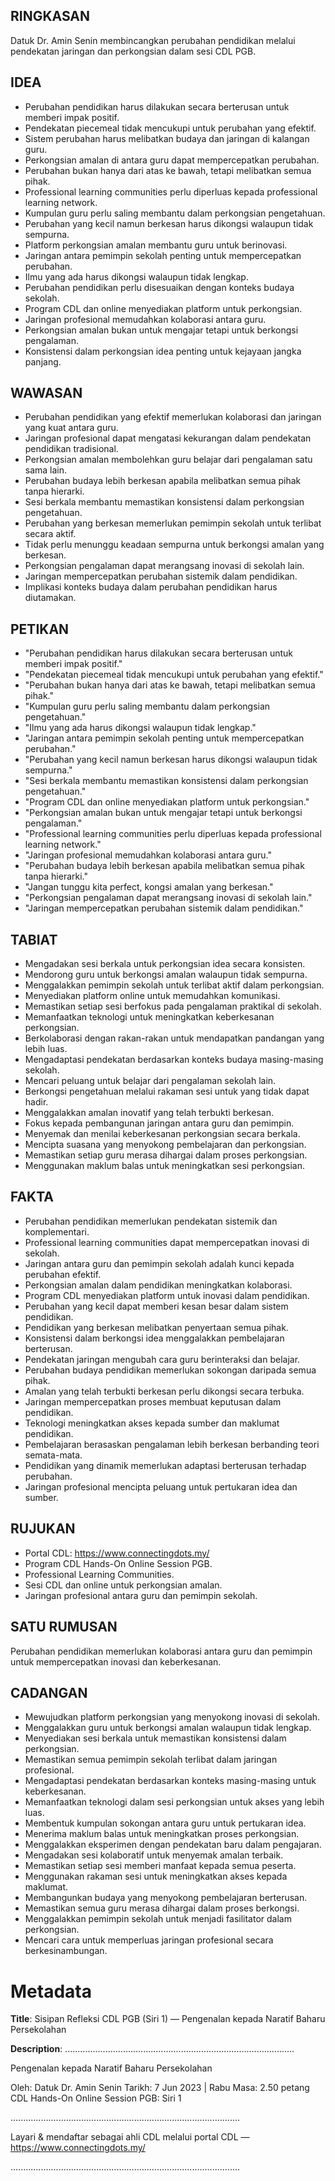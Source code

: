 ## RINGKASAN
Datuk Dr. Amin Senin membincangkan perubahan pendidikan melalui pendekatan jaringan dan perkongsian dalam sesi CDL PGB.

## IDEA
- Perubahan pendidikan harus dilakukan secara berterusan untuk memberi impak positif.
- Pendekatan piecemeal tidak mencukupi untuk perubahan yang efektif.
- Sistem perubahan harus melibatkan budaya dan jaringan di kalangan guru.
- Perkongsian amalan di antara guru dapat mempercepatkan perubahan.
- Perubahan bukan hanya dari atas ke bawah, tetapi melibatkan semua pihak.
- Professional learning communities perlu diperluas kepada professional learning network.
- Kumpulan guru perlu saling membantu dalam perkongsian pengetahuan.
- Perubahan yang kecil namun berkesan harus dikongsi walaupun tidak sempurna.
- Platform perkongsian amalan membantu guru untuk berinovasi.
- Jaringan antara pemimpin sekolah penting untuk mempercepatkan perubahan.
- Ilmu yang ada harus dikongsi walaupun tidak lengkap.
- Perubahan pendidikan perlu disesuaikan dengan konteks budaya sekolah.
- Program CDL dan online menyediakan platform untuk perkongsian.
- Jaringan profesional memudahkan kolaborasi antara guru.
- Perkongsian amalan bukan untuk mengajar tetapi untuk berkongsi pengalaman.
- Konsistensi dalam perkongsian idea penting untuk kejayaan jangka panjang.

## WAWASAN
- Perubahan pendidikan yang efektif memerlukan kolaborasi dan jaringan yang kuat antara guru.
- Jaringan profesional dapat mengatasi kekurangan dalam pendekatan pendidikan tradisional.
- Perkongsian amalan membolehkan guru belajar dari pengalaman satu sama lain.
- Perubahan budaya lebih berkesan apabila melibatkan semua pihak tanpa hierarki.
- Sesi berkala membantu memastikan konsistensi dalam perkongsian pengetahuan.
- Perubahan yang berkesan memerlukan pemimpin sekolah untuk terlibat secara aktif.
- Tidak perlu menunggu keadaan sempurna untuk berkongsi amalan yang berkesan.
- Perkongsian pengalaman dapat merangsang inovasi di sekolah lain.
- Jaringan mempercepatkan perubahan sistemik dalam pendidikan.
- Implikasi konteks budaya dalam perubahan pendidikan harus diutamakan.

## PETIKAN
- "Perubahan pendidikan harus dilakukan secara berterusan untuk memberi impak positif."
- "Pendekatan piecemeal tidak mencukupi untuk perubahan yang efektif."
- "Perubahan bukan hanya dari atas ke bawah, tetapi melibatkan semua pihak."
- "Kumpulan guru perlu saling membantu dalam perkongsian pengetahuan."
- "Ilmu yang ada harus dikongsi walaupun tidak lengkap."
- "Jaringan antara pemimpin sekolah penting untuk mempercepatkan perubahan."
- "Perubahan yang kecil namun berkesan harus dikongsi walaupun tidak sempurna."
- "Sesi berkala membantu memastikan konsistensi dalam perkongsian pengetahuan."
- "Program CDL dan online menyediakan platform untuk perkongsian."
- "Perkongsian amalan bukan untuk mengajar tetapi untuk berkongsi pengalaman."
- "Professional learning communities perlu diperluas kepada professional learning network."
- "Jaringan profesional memudahkan kolaborasi antara guru."
- "Perubahan budaya lebih berkesan apabila melibatkan semua pihak tanpa hierarki."
- "Jangan tunggu kita perfect, kongsi amalan yang berkesan."
- "Perkongsian pengalaman dapat merangsang inovasi di sekolah lain."
- "Jaringan mempercepatkan perubahan sistemik dalam pendidikan."

## TABIAT
- Mengadakan sesi berkala untuk perkongsian idea secara konsisten.
- Mendorong guru untuk berkongsi amalan walaupun tidak sempurna.
- Menggalakkan pemimpin sekolah untuk terlibat aktif dalam perkongsian.
- Menyediakan platform online untuk memudahkan komunikasi.
- Memastikan setiap sesi berfokus pada pengalaman praktikal di sekolah.
- Memanfaatkan teknologi untuk meningkatkan keberkesanan perkongsian.
- Berkolaborasi dengan rakan-rakan untuk mendapatkan pandangan yang lebih luas.
- Mengadaptasi pendekatan berdasarkan konteks budaya masing-masing sekolah.
- Mencari peluang untuk belajar dari pengalaman sekolah lain.
- Berkongsi pengetahuan melalui rakaman sesi untuk yang tidak dapat hadir.
- Menggalakkan amalan inovatif yang telah terbukti berkesan.
- Fokus kepada pembangunan jaringan antara guru dan pemimpin.
- Menyemak dan menilai keberkesanan perkongsian secara berkala.
- Mencipta suasana yang menyokong pembelajaran dan perkongsian.
- Memastikan setiap guru merasa dihargai dalam proses perkongsian.
- Menggunakan maklum balas untuk meningkatkan sesi perkongsian.

## FAKTA
- Perubahan pendidikan memerlukan pendekatan sistemik dan komplementari.
- Professional learning communities dapat mempercepatkan inovasi di sekolah.
- Jaringan antara guru dan pemimpin sekolah adalah kunci kepada perubahan efektif.
- Perkongsian amalan dalam pendidikan meningkatkan kolaborasi.
- Program CDL menyediakan platform untuk inovasi dalam pendidikan.
- Perubahan yang kecil dapat memberi kesan besar dalam sistem pendidikan.
- Pendidikan yang berkesan melibatkan penyertaan semua pihak.
- Konsistensi dalam berkongsi idea menggalakkan pembelajaran berterusan.
- Pendekatan jaringan mengubah cara guru berinteraksi dan belajar.
- Perubahan budaya pendidikan memerlukan sokongan daripada semua pihak.
- Amalan yang telah terbukti berkesan perlu dikongsi secara terbuka.
- Jaringan mempercepatkan proses membuat keputusan dalam pendidikan.
- Teknologi meningkatkan akses kepada sumber dan maklumat pendidikan.
- Pembelajaran berasaskan pengalaman lebih berkesan berbanding teori semata-mata.
- Pendidikan yang dinamik memerlukan adaptasi berterusan terhadap perubahan.
- Jaringan profesional mencipta peluang untuk pertukaran idea dan sumber.

## RUJUKAN
- Portal CDL: https://www.connectingdots.my/
- Program CDL Hands-On Online Session PGB.
- Professional Learning Communities.
- Sesi CDL dan online untuk perkongsian amalan.
- Jaringan profesional antara guru dan pemimpin sekolah.  

## SATU RUMUSAN
Perubahan pendidikan memerlukan kolaborasi antara guru dan pemimpin untuk mempercepatkan inovasi dan keberkesanan.

## CADANGAN
- Mewujudkan platform perkongsian yang menyokong inovasi di sekolah.
- Menggalakkan guru untuk berkongsi amalan walaupun tidak lengkap.
- Menyediakan sesi berkala untuk memastikan konsistensi dalam perkongsian.
- Memastikan semua pemimpin sekolah terlibat dalam jaringan profesional.
- Mengadaptasi pendekatan berdasarkan konteks masing-masing untuk keberkesanan.
- Memanfaatkan teknologi dalam sesi perkongsian untuk akses yang lebih luas.
- Membentuk kumpulan sokongan antara guru untuk pertukaran idea.
- Menerima maklum balas untuk meningkatkan proses perkongsian.
- Menggalakkan eksperimen dengan pendekatan baru dalam pengajaran.
- Mengadakan sesi kolaboratif untuk menyemak amalan terbaik.
- Memastikan setiap sesi memberi manfaat kepada semua peserta.
- Menggunakan rakaman sesi untuk meningkatkan akses kepada maklumat.
- Membangunkan budaya yang menyokong pembelajaran berterusan.
- Memastikan semua guru merasa dihargai dalam proses berkongsi.
- Menggalakkan pemimpin sekolah untuk menjadi fasilitator dalam perkongsian.
- Mencari cara untuk memperluas jaringan profesional secara berkesinambungan.

# Metadata
**Title**: Sisipan Refleksi CDL PGB (Siri 1) — Pengenalan kepada Naratif Baharu Persekolahan

**Description**: ...........................................................................................

Pengenalan kepada Naratif Baharu Persekolahan

Oleh: Datuk Dr. Amin Senin
Tarikh: 7 Jun 2023   |   Rabu
Masa: 2.50 petang
CDL Hands-On Online Session PGB: Siri 1

...........................................................................................

Layari & mendaftar sebagai ahli CDL melalui portal CDL — https://www.connectingdots.my/

...........................................................................................